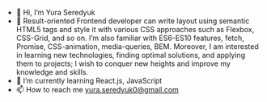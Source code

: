 - 👋 Hi, I’m Yura Seredyuk
- 🎯 Result-oriented Frontend developer can write layout using semantic HTML5 tags and style it with various CSS approaches such as Flexbox, CSS-Grid, and so on. I’m also familiar with ES6-ES10 features, fetch, Promise, CSS-animation, media-queries, BEM. 
Moreover, I am interested in learning new technologies, finding optimal solutions, and applying them to projects; I wish to conquer new heights and improve my knowledge and skills.
- 🌱 I’m currently learning React.js, JavaScript
- 📫 How to reach me yura.seredyuk0@gmail.com

<!---
yura0seredyuk/yura0seredyuk is a ✨ special ✨ repository because its `README.md` (this file) appears on your GitHub profile.
You can click the Preview link to take a look at your changes.
--->
